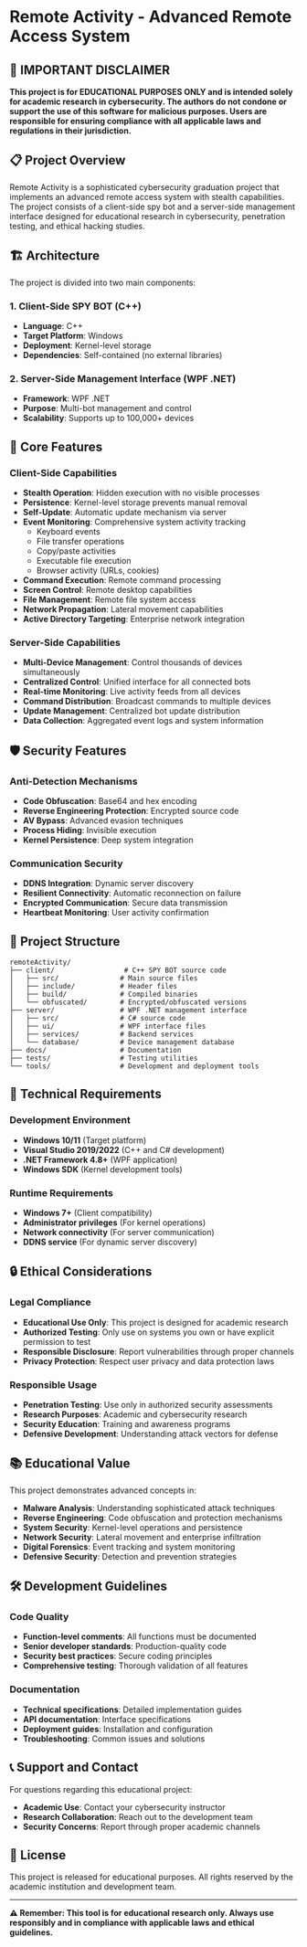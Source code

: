 # Remote Activity - Advanced Remote Access System

## 🚨 **IMPORTANT DISCLAIMER**

**This project is for EDUCATIONAL PURPOSES ONLY and is intended solely for academic research in cybersecurity. The authors do not condone or support the use of this software for malicious purposes. Users are responsible for ensuring compliance with all applicable laws and regulations in their jurisdiction.**

## 📋 Project Overview

Remote Activity is a sophisticated cybersecurity graduation project that implements an advanced remote access system with stealth capabilities. The project consists of a client-side spy bot and a server-side management interface designed for educational research in cybersecurity, penetration testing, and ethical hacking studies.

## 🏗️ Architecture

The project is divided into two main components:

### 1. Client-Side SPY BOT (C++)
- **Language**: C++
- **Target Platform**: Windows
- **Deployment**: Kernel-level storage
- **Dependencies**: Self-contained (no external libraries)

### 2. Server-Side Management Interface (WPF .NET)
- **Framework**: WPF .NET
- **Purpose**: Multi-bot management and control
- **Scalability**: Supports up to 100,000+ devices

## 🔧 Core Features

### Client-Side Capabilities
- **Stealth Operation**: Hidden execution with no visible processes
- **Persistence**: Kernel-level storage prevents manual removal
- **Self-Update**: Automatic update mechanism via server
- **Event Monitoring**: Comprehensive system activity tracking
  - Keyboard events
  - File transfer operations
  - Copy/paste activities
  - Executable file execution
  - Browser activity (URLs, cookies)
- **Command Execution**: Remote command processing
- **Screen Control**: Remote desktop capabilities
- **File Management**: Remote file system access
- **Network Propagation**: Lateral movement capabilities
- **Active Directory Targeting**: Enterprise network integration

### Server-Side Capabilities
- **Multi-Device Management**: Control thousands of devices simultaneously
- **Centralized Control**: Unified interface for all connected bots
- **Real-time Monitoring**: Live activity feeds from all devices
- **Command Distribution**: Broadcast commands to multiple devices
- **Update Management**: Centralized bot update distribution
- **Data Collection**: Aggregated event logs and system information

## 🛡️ Security Features

### Anti-Detection Mechanisms
- **Code Obfuscation**: Base64 and hex encoding
- **Reverse Engineering Protection**: Encrypted source code
- **AV Bypass**: Advanced evasion techniques
- **Process Hiding**: Invisible execution
- **Kernel Persistence**: Deep system integration

### Communication Security
- **DDNS Integration**: Dynamic server discovery
- **Resilient Connectivity**: Automatic reconnection on failure
- **Encrypted Communication**: Secure data transmission
- **Heartbeat Monitoring**: User activity confirmation

## 📁 Project Structure

```
remoteActivity/
├── client/                 # C++ SPY BOT source code
│   ├── src/               # Main source files
│   ├── include/           # Header files
│   ├── build/             # Compiled binaries
│   └── obfuscated/        # Encrypted/obfuscated versions
├── server/                # WPF .NET management interface
│   ├── src/               # C# source code
│   ├── ui/                # WPF interface files
│   ├── services/          # Backend services
│   └── database/          # Device management database
├── docs/                  # Documentation
├── tests/                 # Testing utilities
└── tools/                 # Development and deployment tools
```

## 🚀 Technical Requirements

### Development Environment
- **Windows 10/11** (Target platform)
- **Visual Studio 2019/2022** (C++ and C# development)
- **.NET Framework 4.8+** (WPF application)
- **Windows SDK** (Kernel development tools)

### Runtime Requirements
- **Windows 7+** (Client compatibility)
- **Administrator privileges** (For kernel operations)
- **Network connectivity** (For server communication)
- **DDNS service** (For dynamic server discovery)

## 🔒 Ethical Considerations

### Legal Compliance
- **Educational Use Only**: This project is designed for academic research
- **Authorized Testing**: Only use on systems you own or have explicit permission to test
- **Responsible Disclosure**: Report vulnerabilities through proper channels
- **Privacy Protection**: Respect user privacy and data protection laws

### Responsible Usage
- **Penetration Testing**: Use only in authorized security assessments
- **Research Purposes**: Academic and cybersecurity research
- **Security Education**: Training and awareness programs
- **Defensive Development**: Understanding attack vectors for defense

## 📚 Educational Value

This project demonstrates advanced concepts in:
- **Malware Analysis**: Understanding sophisticated attack techniques
- **Reverse Engineering**: Code obfuscation and protection mechanisms
- **System Security**: Kernel-level operations and persistence
- **Network Security**: Lateral movement and enterprise infiltration
- **Digital Forensics**: Event tracking and system monitoring
- **Defensive Security**: Detection and prevention strategies

## 🛠️ Development Guidelines

### Code Quality
- **Function-level comments**: All functions must be documented
- **Senior developer standards**: Production-quality code
- **Security best practices**: Secure coding principles
- **Comprehensive testing**: Thorough validation of all features

### Documentation
- **Technical specifications**: Detailed implementation guides
- **API documentation**: Interface specifications
- **Deployment guides**: Installation and configuration
- **Troubleshooting**: Common issues and solutions

## 📞 Support and Contact

For questions regarding this educational project:
- **Academic Use**: Contact your cybersecurity instructor
- **Research Collaboration**: Reach out to the development team
- **Security Concerns**: Report through proper academic channels

## 📄 License

This project is released for educational purposes. All rights reserved by the academic institution and development team.

---

**⚠️ Remember: This tool is for educational research only. Always use responsibly and in compliance with applicable laws and ethical guidelines.**
